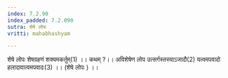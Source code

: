 ```yaml
---
index: 7.2.90
index_padded: 7.2.090
sutra: शेषे लोपः
vritti: mahabhashyam

---
```

 शेषे लोपः शेषग्रहणं शक्यमकर्तुम्(1) ।। कथम् ?।। अविशेषेण लोप उत्सर्गस्तस्याऽजादौ(2) यत्वमपवादो हलादावात्वमपवादः(3) ।। (शेषे लोपः ) ।। 